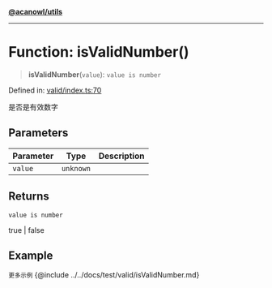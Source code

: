 [**@acanowl/utils**](../../README.md)

***

# Function: isValidNumber()

> **isValidNumber**(`value`): `value is number`

Defined in: [valid/index.ts:70](https://github.com/acanowl/acanowl-framework/blob/829d67ec026b7e2554aaa2322f86b3fba919b5e0/packages/utils/src/valid/index.ts#L70)

是否是有效数字

## Parameters

| Parameter | Type | Description |
| ------ | ------ | ------ |
| `value` | `unknown` |  |

## Returns

`value is number`

true | false

## Example

```更多示例```
{@include ../../docs/test/valid/isValidNumber.md}
